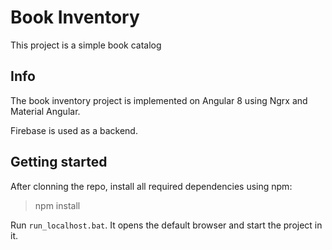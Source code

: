 # Book Inventory

This project is a simple book catalog

##  Info 

The book inventory project is implemented on Angular 8 using Ngrx and Material Angular. 

Firebase is used as a backend. 

## Getting started
After clonning the repo, install all required dependencies using npm:
> npm install

Run `run_localhost.bat`. It opens the default browser and start the project in it.


